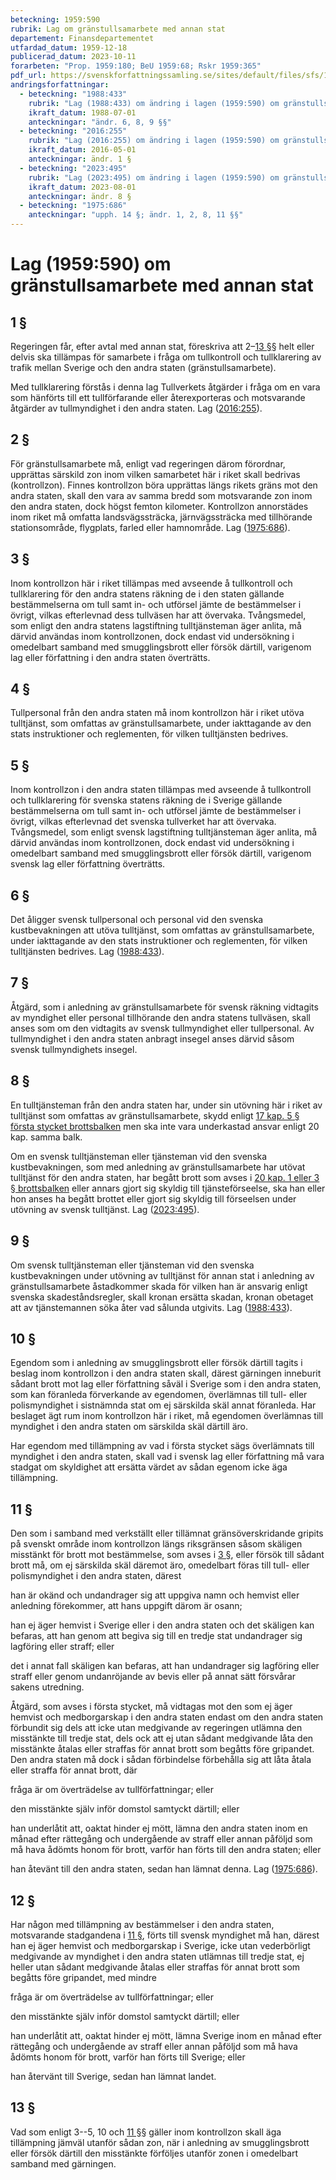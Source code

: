 ```yaml
---
beteckning: 1959:590
rubrik: Lag om gränstullsamarbete med annan stat
departement: Finansdepartementet
utfardad_datum: 1959-12-18
publicerad_datum: 2023-10-11
forarbeten: "Prop. 1959:180; BeU 1959:68; Rskr 1959:365"
pdf_url: https://svenskforfattningssamling.se/sites/default/files/sfs/1959-12/SFS1959-590.pdf
andringsforfattningar:
  - beteckning: "1988:433"
    rubrik: "Lag (1988:433) om ändring i lagen (1959:590) om gränstullsamarbete med annan stat"
    ikraft_datum: 1988-07-01
    anteckningar: "ändr. 6, 8, 9 §§"
  - beteckning: "2016:255"
    rubrik: "Lag (2016:255) om ändring i lagen (1959:590) om gränstullsamarbete med annan stat"
    ikraft_datum: 2016-05-01
    anteckningar: ändr. 1 §
  - beteckning: "2023:495"
    rubrik: "Lag (2023:495) om ändring i lagen (1959:590) om gränstullsamarbete med annan stat"
    ikraft_datum: 2023-08-01
    anteckningar: ändr. 8 §
  - beteckning: "1975:686"
    anteckningar: "upph. 14 §; ändr. 1, 2, 8, 11 §§"
---
```


# Lag (1959:590) om gränstullsamarbete med annan stat

## 1 §

Regeringen får, efter avtal med annan stat, föreskriva att 2–[13 §](#13)§ helt eller delvis ska tillämpas för samarbete i fråga om tullkontroll och tullklarering av trafik mellan Sverige och den andra staten (gränstullsamarbete).

Med tullklarering förstås i denna lag Tullverkets åtgärder i fråga om en vara som hänförts till ett tullförfarande eller återexporteras och motsvarande åtgärder av tullmyndighet i den andra staten. Lag ([2016:255](https://selex.se/eli/sfs/2016/255)).

## 2 §

För gränstullsamarbete må, enligt vad regeringen därom förordnar, upprättas särskild zon inom vilken samarbetet här i riket skall bedrivas (kontrollzon). Finnes kontrollzon böra upprättas längs rikets gräns mot den andra staten, skall den vara av samma bredd som motsvarande zon inom den andra staten, dock högst femton kilometer. Kontrollzon annorstädes inom riket må omfatta landsvägssträcka, järnvägssträcka med tillhörande stationsområde, flygplats, farled eller hamnområde. Lag ([1975:686](https://selex.se/eli/sfs/1975/686)).

## 3 §

Inom kontrollzon här i riket tillämpas med avseende å tullkontroll och tullklarering för den andra statens räkning de i den staten gällande bestämmelserna om tull samt in- och utförsel jämte de bestämmelser i övrigt, vilkas efterlevnad dess tullväsen har att övervaka. Tvångsmedel, som enligt den andra statens lagstiftning tulltjänsteman äger anlita, må därvid användas inom kontrollzonen, dock endast vid undersökning i omedelbart samband med smugglingsbrott eller försök därtill, varigenom lag eller författning i den andra staten överträtts.

## 4 §

Tullpersonal från den andra staten må inom kontrollzon här i riket utöva tulltjänst, som omfattas av gränstullsamarbete, under iakttagande av den stats instruktioner och reglementen, för vilken tulltjänsten bedrives.

## 5 §

Inom kontrollzon i den andra staten tillämpas med avseende å tullkontroll och tullklarering för svenska statens räkning de i Sverige gällande bestämmelserna om tull samt in- och utförsel jämte de bestämmelser i övrigt, vilkas efterlevnad det svenska tullverket har att övervaka. Tvångsmedel, som enligt svensk lagstiftning tulltjänsteman äger anlita, må därvid användas inom kontrollzonen, dock endast vid undersökning i omedelbart samband med smugglingsbrott eller försök därtill, varigenom svensk lag eller författning överträtts.

## 6 §

Det åligger svensk tullpersonal och personal vid den svenska kustbevakningen att utöva tulltjänst, som omfattas av gränstullsamarbete, under iakttagande av den stats instruktioner och reglementen, för vilken tulltjänsten bedrives. Lag ([1988:433](https://selex.se/eli/sfs/1988/433)).

## 7 §

Åtgärd, som i anledning av gränstullsamarbete för svensk räkning vidtagits av myndighet eller personal tillhörande den andra statens tullväsen, skall anses som om den vidtagits av svensk tullmyndighet eller tullpersonal. Av tullmyndighet i den andra staten anbragt insegel anses därvid såsom svensk tullmyndighets insegel.

## 8 §

En tulltjänsteman från den andra staten har, under sin utövning här i riket av tulltjänst som omfattas av gränstullsamarbete, skydd enligt [17 kap. 5 § första stycket brottsbalken](https://selex.se/eli/sfs/1962/700#kap17.5) men ska inte vara underkastad ansvar enligt 20 kap. samma balk.

Om en svensk tulltjänsteman eller tjänsteman vid den svenska kustbevakningen, som med anledning av gränstullsamarbete har utövat tulltjänst för den andra staten, har begått brott som avses i [20 kap. 1 eller 3 § brottsbalken](https://selex.se/eli/sfs/1962/700#kap20.1) eller annars gjort sig skyldig till tjänsteförseelse, ska han eller hon anses ha begått brottet eller gjort sig skyldig till förseelsen under utövning av svensk tulltjänst. Lag ([2023:495](https://selex.se/eli/sfs/2023/495)).

## 9 §

Om svensk tulltjänsteman eller tjänsteman vid den svenska kustbevakningen under utövning av tulltjänst för annan stat i anledning av gränstullsamarbete åstadkommer skada för vilken han är ansvarig enligt svenska skadeståndsregler, skall kronan ersätta skadan, kronan obetaget att av tjänstemannen söka åter vad sålunda utgivits. Lag ([1988:433](https://selex.se/eli/sfs/1988/433)).

## 10 §

Egendom som i anledning av smugglingsbrott eller försök därtill tagits i beslag inom kontrollzon i den andra staten skall, därest gärningen inneburit sådant brott mot lag eller författning såväl i Sverige som i den andra staten, som kan föranleda förverkande av egendomen, överlämnas till tull- eller polismyndighet i sistnämnda stat om ej särskilda skäl annat föranleda. Har beslaget ägt rum inom kontrollzon här i riket, må egendomen överlämnas till myndighet i den andra staten om särskilda skäl därtill äro.

Har egendom med tillämpning av vad i första stycket sägs överlämnats till myndighet i den andra staten, skall vad i svensk lag eller författning må vara stadgat om skyldighet att ersätta värdet av sådan egenom icke äga tillämpning.

## 11 §

Den som i samband med verkställt eller tillämnat gränsöverskridande gripits på svenskt område inom kontrollzon längs riksgränsen såsom skäligen misstänkt för brott mot bestämmelse, som avses i [3 §](#3), eller försök till sådant brott må, om ej särskilda skäl däremot äro, omedelbart föras till tull- eller polismyndighet i den andra staten, därest

han är okänd och undandrager sig att uppgiva namn och hemvist eller anledning förekommer, att hans uppgift därom är osann;

han ej äger hemvist i Sverige eller i den andra staten och det skäligen kan befaras, att han genom att begiva sig till en tredje stat undandrager sig lagföring eller straff; eller

det i annat fall skäligen kan befaras, att han undandrager sig lagföring eller straff eller genom undanröjande av bevis eller på annat sätt försvårar sakens utredning.

Åtgärd, som avses i första stycket, må vidtagas mot den som ej äger hemvist och medborgarskap i den andra staten endast om den andra staten förbundit sig dels att icke utan medgivande av regeringen utlämna den misstänkte till tredje stat, dels ock att ej utan sådant medgivande låta den misstänkte åtalas eller straffas för annat brott som begåtts före gripandet. Den andra staten må dock i sådan förbindelse förbehålla sig att låta åtala eller straffa för annat brott, där

fråga är om överträdelse av tullförfattningar; eller

den misstänkte själv inför domstol samtyckt därtill; eller

han underlåtit att, oaktat hinder ej mött, lämna den andra staten inom en månad efter rättegång och undergående av straff eller annan påföljd som må hava ådömts honom för brott, varför han förts till den andra staten; eller

han åtevänt till den andra staten, sedan han lämnat denna. Lag ([1975:686](https://selex.se/eli/sfs/1975/686)).

## 12 §

Har någon med tillämpning av bestämmelser i den andra staten, motsvarande stadgandena i [11 §](#11), förts till svensk myndighet må han, därest han ej äger hemvist och medborgarskap i Sverige, icke utan vederbörligt medgivande av myndighet i den andra staten utlämnas till tredje stat, ej heller utan sådant medgivande åtalas eller straffas för annat brott som begåtts före gripandet, med mindre

fråga är om överträdelse av tullförfattningar; eller

den misstänkte själv inför domstol samtyckt därtill; eller

han underlåtit att, oaktat hinder ej mött, lämna Sverige inom en månad efter rättegång och undergående av straff eller annan påföljd som må hava ådömts honom för brott, varför han förts till Sverige; eller

han återvänt till Sverige, sedan han lämnat landet.

## 13 §

Vad som enligt 3--5, 10 och [11 §](#11)§ gäller inom kontrollzon skall äga tillämpning jämväl utanför sådan zon, när i anledning av smugglingsbrott eller försök därtill den misstänkte förföljes utanför zonen i omedelbart samband med gärningen.
